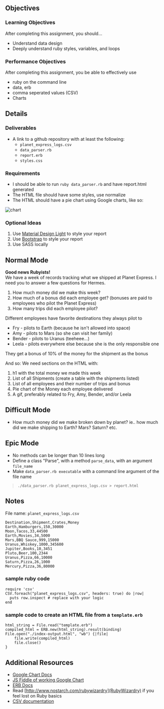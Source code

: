 ## Objectives

### Learning Objectives

After completing this assignment, you should…

* Understand data design
* Deeply understand ruby styles, variables, and loops

### Performance Objectives

After completing this assignment, you be able to effectively use

* ruby on the command line
* data, erb
* comma seperated values (CSV)
* Charts


## Details

### Deliverables

* A link to a github repository with at least the following:
  * `planet_express_logs.csv`
  * `data_parser.rb`
  * `report.erb`
  * `styles.css`

### Requirements

* I should be able to run `ruby data_parser.rb` and have report.html generated
* The HTML file should have some styles, use normalize
* The HTML should have a pie chart using Google charts, like so:

![chart](http://i.imgur.com/8trAn2j.png)

### Optional Ideas

1. Use [Material Design Light](http://www.getmdl.io/) to style your report
1. Use [Bootstrap](http://getbootstrap.com/) to style your report
1. Use SASS locally

## Normal Mode

**Good news Rubyists!**  
We have a week of records tracking what we shipped at Planet Express.  I need you to answer a few questions for Hermes.

1. How much money did we make this week?
2. How much of a bonus did each employee get? (bonuses are paid to employees who pilot the Planet Express)
3. How many trips did each employee pilot?

Different employees have favorite destinations they always pilot to

* Fry - pilots to Earth (because he isn't allowed into space)
* Amy - pilots to Mars (so she can visit her family)
* Bender - pilots to Uranus (teeheee...)
* Leela - pilots everywhere else because she is the only responsible one

They get a bonus of 10% of the money for the shipment as the bonus

And so: We need sections on the HTML with:

1. h1 with the total money we made this week
1. List of all Shipments (create a table with the shipments listed)
1. List of all employees and their number of trips and bonus
1. Pie chart of the  Money each employee delivered
1. A gif, preferably related to Fry, Amy, Bender, and/or Leela

## Difficult Mode

* How much money did we make broken down by planet? ie.. how much did we make shipping to Earth? Mars? Saturn? etc.


## Epic Mode

* No methods can be longer than 10 lines long
* Define a class "Parse", with a method `parse_data`, with an argument `file_name`
* Make `data_parser.rb executable` with a command line argument of the file name

> `./data_parser.rb planet_express_logs.csv > report.html`


## Notes

File name: `planet_express_logs.csv`


    Destination,Shipment,Crates,Money
    Earth,Hamburgers,150,30000
    Moon,Tacos,33,44500
    Earth,Movies,34,5000
    Mars,BBQ Sauce,999,15000
    Uranus,Whiskey,1000,345600
    Jupiter,Books,10,3451
    Pluto,Beer,100,2344
    Uranus,Pizza,66,10000
    Saturn,Pizza,26,1000
    Mercury,Pizza,36,80000


### sample ruby code

    require 'csv'
    CSV.foreach("planet_express_logs.csv", headers: true) do |row|
      puts row.inspect # replace with your logic
    end

### sample code to create an HTML file from a `template.erb`

```
html_string = File.read("template.erb")
compiled_html = ERB.new(html_string).result(binding)
File.open("./index-output.html", "wb") {|file|
    file.write(compiled_html)
    file.close()
}
```


## Additional Resources

* [Google Chart Docs](https://google-developers.appspot.com/chart/interactive/docs/gallery/piechart)
* [JS Fiddle of working Google Chart](https://jsfiddle.net/0q925L2d/)
* [ERB Docs](http://ruby-doc.org/stdlib-2.2.3/libdoc/erb/rdoc/ERB.html)
* Read [http://www.nostarch.com/rubywizardry](RubyWizardry) if you feel lost on
  Ruby basics
* [CSV documentation](http://ruby-doc.org/stdlib-2.2.2/libdoc/csv/rdoc/CSV.html)
